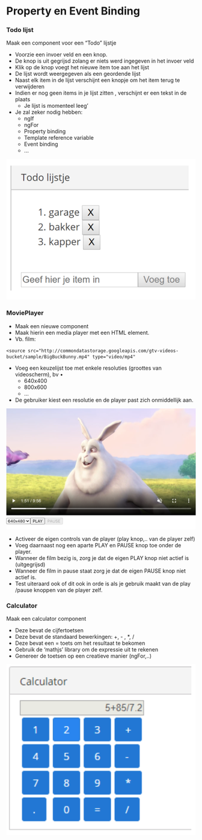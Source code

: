 # Property en Event Binding

### Todo lijst

Maak een component voor een “Todo” lijstje&#x20;

* Voorzie een invoer veld en een knop.&#x20;
* De knop is uit gegrijsd zolang er niets werd ingegeven in het invoer veld
* Klik op de knop voegt het nieuwe item toe aan het lijst
* De lijst wordt weergegeven als een geordende lijst
* Naast elk item in de lijst verschijnt een knopje om het item terug te verwijderen&#x20;
* Indien er nog geen items in je lijst zitten , verschijnt er een tekst in de plaats
  * Je lijst is momenteel leeg’&#x20;
* Je zal zeker nodig hebben:
  * ngIf
  * ngFor
  * Property binding&#x20;
  * Template reference variable
  * Event binding
  * ...

![](<../.gitbook/assets/Screenshot 2021-10-14 at 21.39.40 (1).png>)

### MoviePlayer

* Maak een nieuwe component
* Maak hierin een media player met een HTML element.
* Vb. film:&#x20;

```
<source src="http://commondatastorage.googleapis.com/gtv-videos-bucket/sample/BigBuckBunny.mp4" type="video/mp4"
```

* Voeg een keuzelijst toe met enkele resoluties (groottes van videoscherm), bv •&#x20;
  * 640x400
  * 800x600
  * …
* De gebruiker kiest een resolutie en de player past zich onmiddellijk aan.

![](<../.gitbook/assets/Screenshot 2021-10-18 at 14.17.46.png>)

* Activeer de eigen controls van de player (play knop,.. van de player zelf)
* Voeg daarnaast nog een aparte PLAY en PAUSE knop toe onder de player.
* Wanneer de film bezig is, zorg je dat de eigen PLAY knop niet actief is (uitgegrijsd)
* Wanneer de film in pause staat zorg je dat de eigen PAUSE knop niet actief is.
* Test uiteraard ook of dit ook in orde is als je gebruik maakt van de play /pause knoppen van de player zelf.

### Calculator

Maak een calculator component

* Deze bevat de cijfertoetsen
* Deze bevat de standaard bewerkingen: +, - , \*, /&#x20;
* Deze bevat een = toets om het resultaat te bekomen
* Gebruik de ‘mathjs’ library om de expressie uit te rekenen
* Genereer de toetsen op een creatieve manier (ngFor,..)

![](<../.gitbook/assets/Screenshot 2021-10-14 at 21.51.56.png>)
